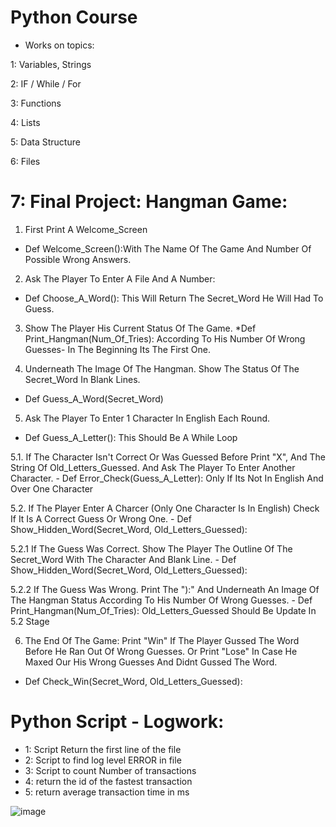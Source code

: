 # Python Course

* Works on topics:

1: Variables, Strings

2: IF / While / For

3: Functions

4: Lists

5: Data Structure

6: Files

# 7: Final Project: Hangman Game:
                                                                                                                                   
 1. First Print A Welcome_Screen
* Def Welcome_Screen():With The Name Of The Game And Number Of Possible Wrong Answers.

2. Ask The Player To Enter A File And A Number:
* Def Choose_A_Word(): This Will Return The Secret_Word He Will Had To Guess.

3. Show The Player His Current Status Of The Game.
*Def Print_Hangman(Num_Of_Tries): According To His Number Of Wrong Guesses- In The Beginning Its The First One.

4. Underneath The Image Of The Hangman. Show The Status Of The Secret_Word In Blank Lines.
* Def Guess_A_Word(Secret_Word)

5. Ask The Player To Enter 1 Character In English Each Round.
* Def Guess_A_Letter(): This Should Be A While Loop

5.1. If The Character Isn't Correct Or Was Guessed Before Print "X", And The String Of Old_Letters_Guessed. And Ask The Player To Enter Another Character. - Def Error_Check(Guess_A_Letter): Only If Its Not In English And Over One Character

5.2. If The Player Enter A Charcer (Only One Character Is In English) Check If It Is A Correct Guess Or Wrong One. - Def Show_Hidden_Word(Secret_Word, Old_Letters_Guessed):

5.2.1 If The Guess Was Correct. Show The Player The Outline Of The Secret_Word With The Character And Blank Line. - Def Show_Hidden_Word(Secret_Word, Old_Letters_Guessed):

5.2.2 If The Guess Was Wrong. Print The "):" And Underneath An Image Of The Hangman Status According To His Number Of Wrong Guesses. - Def Print_Hangman(Num_Of_Tries): Old_Letters_Guessed Should Be Update In 5.2 Stage

6. The End Of The Game: Print "Win" If The Player Gussed The Word Before He Ran Out Of Wrong Guesses. Or Print "Lose" In Case He Maxed Our His Wrong Guesses And Didnt Gussed The Word.
* Def Check_Win(Secret_Word, Old_Letters_Guessed):


# Python Script - Logwork:
* 1: Script Return the first line of the file
* 2: Script to find log level ERROR in file
* 3: Script to count Number of transactions 
* 4: return the id of the fastest transaction
* 5: return average transaction time in ms

![image](https://user-images.githubusercontent.com/89352211/140094496-b5cb5fdb-8ec7-4a2b-a9ba-7f3175e7b600.png)
